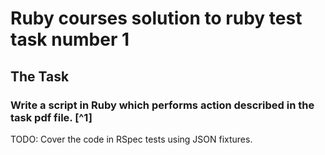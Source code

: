 # Ruby courses solution to ruby test task number 1
## The Task
### Write a script in Ruby which performs action described in the task pdf file. [^1]
TODO: Cover the code in RSpec tests using JSON fixtures.
